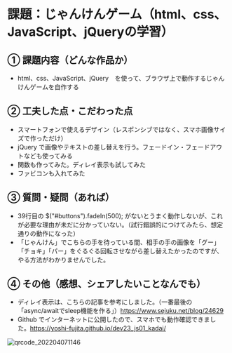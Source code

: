 # 課題：じゃんけんゲーム（html、css、JavaScript、jQueryの学習）

## ① 課題内容（どんな作品か）
- html、css、JavaScript、jQuery　を使って、ブラウザ上で動作するじゃんけんゲームを自作する

## ② 工夫した点・こだわった点
- スマートフォンで使えるデザイン（レスポンシブではなく、スマホ画像サイズで作っただけ）
- jQuery で画像やテキストの差し替えを行う。フェードイン・フェードアウトなども使ってみる
- 関数も作ってみた。ディレイ表示も試してみた
- ファビコンも入れてみた

## ③ 質問・疑問（あれば）
- 39行目の $("#buttons").fadeIn(500); がないとうまく動作しないが、これが必要な理由が未だに分かっていない。（試行錯誤的につけてみたら、想定通りの動作になった）
- 「じゃんけん」でこちらの手を待っている間、相手の手の画像を「グー」「チョキ」「パー」をぐるぐる回転させながら差し替えたかったのですが、やる方法がわかりませんでした。　

## ④ その他（感想、シェアしたいことなんでも）
- ディレイ表示は、こちらの記事を参考にしました。（一番最後の「async/awaitでsleep機能を作る」）https://www.sejuku.net/blog/24629
- Github でインターネットに公開したので、スマホでも動作確認できました。https://yoshi-fujita.github.io/dev23_js01_kadai/

![qrcode_202204071146](https://user-images.githubusercontent.com/32793942/162110266-22a684f4-9739-4a35-93fc-7f625458ac2b.png)
